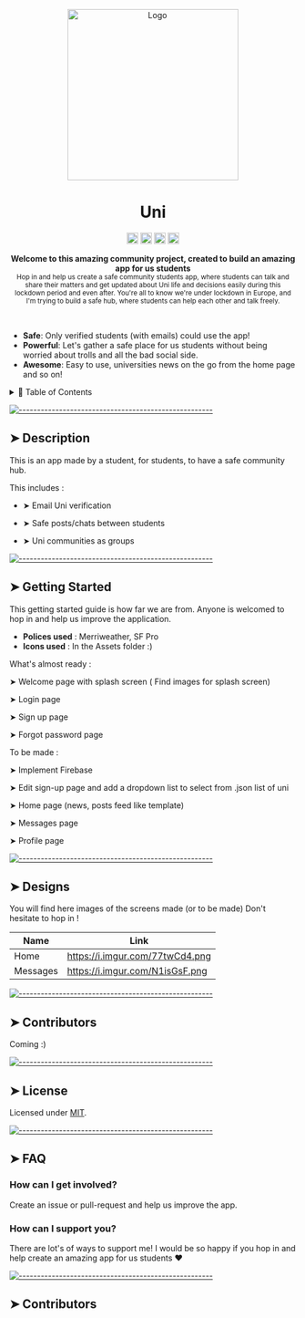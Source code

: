 <!-- ⚠️ This README has been generated from the file(s) "blueprint.md" ⚠️--><p align="center">
  <img src="https://cdn.dribbble.com/users/354562/screenshots/2364366/logo2.png" alt="Logo" width="300" height="300" />
</p>
<h1 align="center">Uni</h1>
<p align="center">
		<a href="https://npmcharts.com/compare/@uni-flutter-app/readme?minimal=true"><img alt="Downloads per month" src="https://img.shields.io/npm/dm/@miatheunistudent/readme.svg" height="20"/></a>
<a href="https://www.npmjs.com/package/@uni-flutter-app/readme"><img alt="NPM Version" src="https://img.shields.io/npm/v/miatheunistudent/readme.svg" height="20"/></a>
<a href="https://github.com/miatheunistudent/readme/graphs/contributors"><img alt="Contributors" src="https://img.shields.io/github/contributors/miatheunistudent/readme.svg" height="20"/></a>
<a href="https://github.com/miatheunistudent/readme/graphs/commit-activity"><img alt="Maintained" src="https://img.shields.io/badge/Maintained%3F-yes-green.svg" height="20"/></a>
	</p>

<p align="center">
  <b>Welcome to this amazing community project, created to build an amazing app for us students</b></br>
  <sub>Hop in and help us create a safe community students app, where students can talk and share their matters and get updated about Uni life and decisions easily during this lockdown period and even after. You're all to know we're under lockdown in Europe, and I'm trying to build a safe hub, where students can help each other and talk freely.<sub>
</p>

<br />

* **Safe**: Only verified students (with emails) could use the app!
* **Powerful**: Let's gather a safe place for us students without being worried about trolls and all the bad social side.
* **Awesome**: Easy to use, universities news on the go from the home page and so on!

<details>
<summary>📖 Table of Contents</summary>
<br />

[![-----------------------------------------------------](https://raw.githubusercontent.com/andreasbm/readme/master/assets/lines/colored.png)](#table-of-contents)

## ➤ Table of Contents

* [➤ Description](#-description)
* [➤ Getting Started](#-getting-started)
* [➤ Designs](#designs)
* [➤ How can I support you?](#how-can-i-support-you)
* [➤ Contributors](#-contributors-1)
* [➤ License](#-license-1)
</details>


[![-----------------------------------------------------](https://raw.githubusercontent.com/andreasbm/readme/master/assets/lines/colored.png)](#installation)

## ➤ Description

This is an app made by a student, for students, to have a safe community hub.

This includes :

* ➤ Email Uni verification
 
* ➤ Safe posts/chats between students
 
* ➤ Uni communities as groups

[![-----------------------------------------------------](https://raw.githubusercontent.com/andreasbm/readme/master/assets/lines/colored.png)](#getting-started-quick)

## ➤ Getting Started 

This getting started guide is how far we are from. Anyone is welcomed to hop in and help us improve the application.

* **Polices used** : Merriweather, SF Pro
* **Icons used** : In the Assets folder :)

What's almost ready :

➤ Welcome page with splash screen ( Find images for splash screen)

➤ Login page

➤ Sign up page

➤ Forgot password page

To be made :

 ➤ Implement Firebase

 ➤ Edit sign-up page and add a dropdown list to select from .json list of uni

 ➤ Home page (news, posts feed like template)
 
 ➤ Messages page
 
 ➤ Profile page

[![-----------------------------------------------------](https://raw.githubusercontent.com/andreasbm/readme/master/assets/lines/colored.png)](#templates)

## ➤ Designs

You will find here images of the screens made (or to be made)
Don't hesitate to hop in ! 


| Name     |            Link                 |
|----------|---------------------------------|
| Home     | https://i.imgur.com/77twCd4.png |
| Messages | https://i.imgur.com/N1isGsF.png |


[![-----------------------------------------------------](https://raw.githubusercontent.com/andreasbm/readme/master/assets/lines/colored.png)](#license)


## ➤ Contributors
	
Coming :)

[![-----------------------------------------------------](https://raw.githubusercontent.com/andreasbm/readme/master/assets/lines/colored.png)](#license)

## ➤ License
	
Licensed under [MIT](https://opensource.org/licenses/MIT).


[![-----------------------------------------------------](https://raw.githubusercontent.com/andreasbm/readme/master/assets/lines/colored.png)](#faq)

## ➤ FAQ

### How can I get involved?

Create an issue or pull-request and help us improve the app.

### How can I support you?

There are lot's of ways to support me! I would be so happy if you hop in and help create an amazing app for us students ❤️

[![-----------------------------------------------------](https://raw.githubusercontent.com/andreasbm/readme/master/assets/lines/colored.png)](#contributors)

## ➤ Contributors
	
